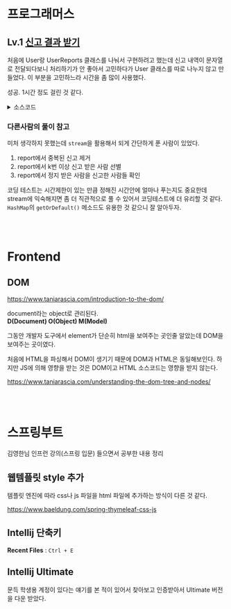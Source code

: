 # 프로그래머스

## Lv.1 [신고 결과 받기](https://programmers.co.kr/learn/courses/30/lessons/92334)

처음에 User랑 UserReports 클래스를 나눠서 구현하려고 했는데 신고 내역이 문자열로 전달되다보니 처리하기가 안 좋아서 고민하다가 User 클래스를 따로 나누지 않고 만들었다. 이 부분을 고민하느라 시간을 좀 많이 사용했다.

성공. 1시간 정도 걸린 것 같다.

<details><summary>소스코드</summary>

```java
import java.util.*;

class UserReports {
    
    private String[] idList;
    private int k;
    
    private boolean[][] reportRecords; // reportRecords[i][j] = j번째 유저가 i번째 유저를 신고했는지 여부
    private int[] reportCounts; // i번째 유저가 신고받은 횟수
    private int[] mailCounts; // 메일 수신 횟수
    
    public UserReports(String[] idList, int k) {
        this.idList = idList;
        this.k = k;
        this.reportRecords = new boolean[idList.length][idList.length];
        this.reportCounts = new int[idList.length];
        this.mailCounts = new int[idList.length];
        
//         for(boolean[] reportRecord : reportRecords)
//             Arrays.fill(reportRecord, false);
//         Arrays.fill(reportCounts, 0);
//         Arrays.fill(mailCounts, 0);
    }
    
    // 유저의 idList index 반환
    public int indexOfUser(String id) {
        for(int i=0; i<idList.length; i++) {
            if(idList[i].equals(id)) return i;
        }
        return -1;
    }
    
    // user1이 user2를 신고
    public void report(String user1, String user2) {
        int user1_id = indexOfUser(user1);
        int user2_id = indexOfUser(user2);
        if(user1_id == -1 || user2_id == -1) return; // 유저가 존재하지 않는 경우
        
        if(reportRecords[user2_id][user1_id]) return; // 이미 user1이 user2를 신고한적이 있는 경우
        reportRecords[user2_id][user1_id] = true;
        reportCounts[user2_id]++;
    }
    
    // 게시판 이용 정지 처리
    public void processReports() {
        for(int i=0; i<idList.length; i++) {
            if(reportCounts[i] < k) continue;
            // 처리 결과 메일 발송
            for(int j=0; j<idList.length; j++) {
                if(reportRecords[i][j])
                    mailCounts[j]++;
            }
        }
    }
    
    public int[] getMailCounts() {
        return this.mailCounts;
    }
}

class Solution {
    public int[] solution(String[] id_list, String[] report, int k) {
        UserReports u = new UserReports(id_list, k);
        for(String r : report) {
            String[] users = r.split(" ");
            u.report(users[0], users[1]);
        }
        u.processReports();
        return u.getMailCounts();
    }
}
```

</details>

### 다른사람의 풀이 참고

미처 생각하지 못했는데 `stream`을 활용해서 되게 간단하게 푼 사람이 있었다.

1. report에서 중복된 신고 제거
2. report에서 k번 이상 신고 받은 사람 선별
3. report에서 정지 받은 사람을 신고한 사람들 확인

코딩 테스트는 시간제한이 있는 만큼 정해진 시간안에 얼마나 푸는지도 중요한데 stream에 익숙해지면 좀 더 직관적으로 풀 수 있어서 코딩테스트에 더 유리할 것 같다. `HashMap`의 `getOrDefault()` 메소드도 유용한 것 같으니 잘 알아두자.

<br/><br/>

# Frontend

## DOM

https://www.taniarascia.com/introduction-to-the-dom/

document라는 object로 관리된다.<br/>**D(Document) O(Object) M(Model)**

그동안 개발자 도구에서 element가 단순히 html을 보여주는 곳인줄 알았는데 DOM을 보여주는 곳이였다.

처음에 HTML을 파싱해서 DOM이 생기기 때문에 DOM과 HTML은 동일해보인다. 하지만 JS에 의해 영향을 받는 것은 DOM이고 HTML 소스코드는 영향을 받지 않는다.

https://www.taniarascia.com/understanding-the-dom-tree-and-nodes/

<br/><br/>

# 스프링부트

김영한님 인프런 강의(스프링 입문) 들으면서 공부한 내용 정리

## 웹템플릿 style 추가

템플릿 엔진에 따라 css나 js 파일을 html 파일에 추가하는 방식이 다른 것 같다.

https://www.baeldung.com/spring-thymeleaf-css-js

## Intellij 단축키

**Recent Files** : `Ctrl + E`

## Intellij Ultimate

문득 학생용 계정이 있다는 얘기를 본 적이 있어서 찾아보고 인증받아서 Ultimate 버전을 다운 받았다. 
